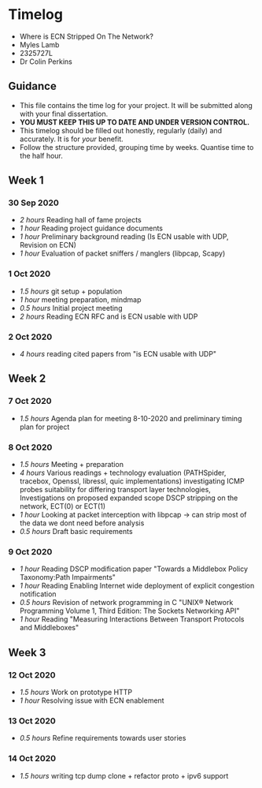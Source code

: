 # Timelog

* Where is ECN Stripped On The Network?
* Myles Lamb
* 2325727L
* Dr Colin Perkins

## Guidance

* This file contains the time log for your project. It will be submitted along with your final dissertation.
* **YOU MUST KEEP THIS UP TO DATE AND UNDER VERSION CONTROL.**
* This timelog should be filled out honestly, regularly (daily) and accurately. It is for *your* benefit.
* Follow the structure provided, grouping time by weeks.  Quantise time to the half hour.

## Week 1

### 30 Sep 2020

* *2 hours* Reading hall of fame projects
* *1 hour* Reading project guidance documents
* *1 hour* Preliminary background reading (Is ECN usable with UDP, Revision on ECN)
* *1 hour* Evaluation of packet sniffers / manglers (libpcap, Scapy)

### 1 Oct 2020

* *1.5 hours* git setup + population
* *1 hour* meeting preparation, mindmap 
* *0.5 hours* Initial project meeting
* *2 hours* Reading ECN RFC and is ECN usable with UDP

### 2 Oct 2020

* *4 hours* reading cited papers from "is ECN usable with UDP"

## Week 2

### 7 Oct 2020

* *1.5 hours* Agenda plan for meeting 8-10-2020 and preliminary timing plan for project

### 8 Oct 2020

* *1.5 hours* Meeting + preparation
* *4 hours* Various readings + technology evaluation (PATHSpider, tracebox, Openssl, libressl, quic implementations) investigating ICMP probes suitability for differing transport layer technologies, Investigations on proposed expanded scope DSCP stripping on the network, ECT(0) or ECT(1)
* *1 hour* Looking at packet interception with libpcap -> can strip most of the data we dont need before analysis
* *0.5 hours* Draft basic requirements

### 9 Oct 2020

* *1 hour* Reading DSCP modification paper "Towards a Middlebox Policy Taxonomy:Path Impairments"
* *1 hour* Reading Enabling Internet wide deployment of explicit congestion notification
* *0.5 hours* Revision of network programming in C "UNIX® Network Programming Volume 1, Third Edition: The Sockets Networking API"
* *1 hour* Reading "Measuring Interactions Between Transport Protocols and Middleboxes"

## Week 3

### 12 Oct 2020
* *1.5 hours* Work on prototype HTTP
* *1 hour* Resolving issue with ECN enablement

### 13 Oct 2020
* *0.5 hours* Refine requirements towards user stories

### 14 Oct 2020
* *1.5 hours* writing tcp dump clone + refactor proto + ipv6 support
<!--- 
### 19 Oct 2019

* *4 hours* Read the project guidance notes
* *0.5 hour* Created GitLab repository and cloned the cookiecutter for the projects
* *1 hour* Modified dissertation template, compiled  

## 20 Oct 2019

* *1 hour* meeting with supervisor
* *2 hours* writing initial version of test harness

--->
